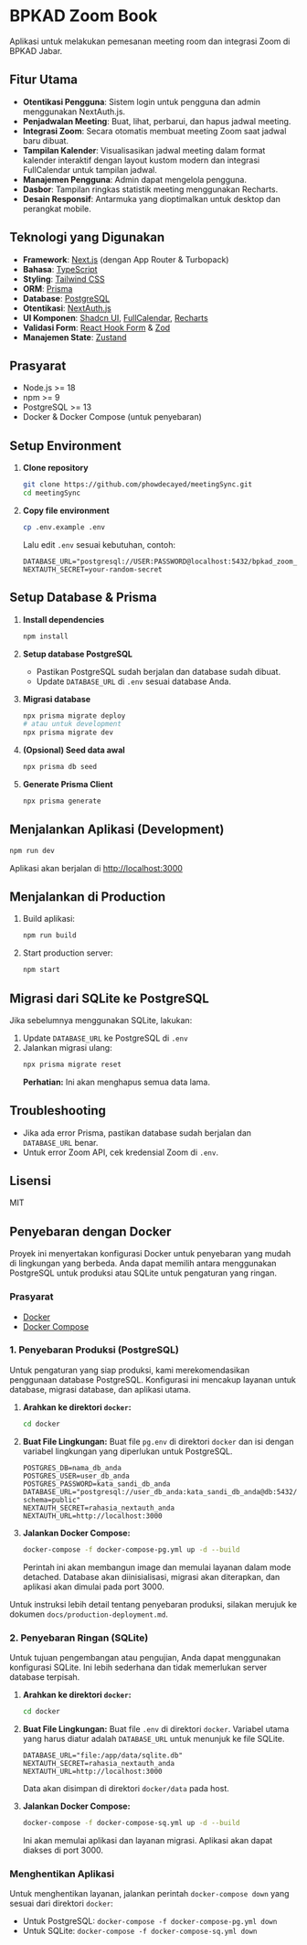 # BPKAD Zoom Book

Aplikasi untuk melakukan pemesanan meeting room dan integrasi Zoom di BPKAD Jabar.

## Fitur Utama

- **Otentikasi Pengguna**: Sistem login untuk pengguna dan admin menggunakan NextAuth.js.
- **Penjadwalan Meeting**: Buat, lihat, perbarui, dan hapus jadwal meeting.
- **Integrasi Zoom**: Secara otomatis membuat meeting Zoom saat jadwal baru dibuat.
- **Tampilan Kalender**: Visualisasikan jadwal meeting dalam format kalender interaktif dengan layout kustom modern dan integrasi FullCalendar untuk tampilan jadwal.
- **Manajemen Pengguna**: Admin dapat mengelola pengguna.
- **Dasbor**: Tampilan ringkas statistik meeting menggunakan Recharts.
- **Desain Responsif**: Antarmuka yang dioptimalkan untuk desktop dan perangkat mobile.

## Teknologi yang Digunakan

- **Framework**: [Next.js](https://nextjs.org/) (dengan App Router & Turbopack)
- **Bahasa**: [TypeScript](https://www.typescriptlang.org/)
- **Styling**: [Tailwind CSS](https://tailwindcss.com/)
- **ORM**: [Prisma](https://www.prisma.io/)
- **Database**: [PostgreSQL](https://www.postgresql.org/)
- **Otentikasi**: [NextAuth.js](https://next-auth.js.org/)
- **UI Komponen**: [Shadcn UI](https://ui.shadcn.com/), [FullCalendar](https://fullcalendar.io/), [Recharts](https://recharts.org/)
- **Validasi Form**: [React Hook Form](https://react-hook-form.com/) & [Zod](https://zod.dev/)
- **Manajemen State**: [Zustand](https://zustand-demo.pmnd.rs/)

## Prasyarat

- Node.js >= 18
- npm >= 9
- PostgreSQL >= 13
- Docker & Docker Compose (untuk penyebaran)

## Setup Environment
1. **Clone repository**
   ```bash
   git clone https://github.com/phowdecayed/meetingSync.git
   cd meetingSync
   ```

2. **Copy file environment**
   ```bash
   cp .env.example .env
   ```
   Lalu edit `.env` sesuai kebutuhan, contoh:
   ```env
   DATABASE_URL="postgresql://USER:PASSWORD@localhost:5432/bpkad_zoom_book"
   NEXTAUTH_SECRET=your-random-secret
   ```

## Setup Database & Prisma
1. **Install dependencies**
   ```bash
   npm install
   ```

2. **Setup database PostgreSQL**
   - Pastikan PostgreSQL sudah berjalan dan database sudah dibuat.
   - Update `DATABASE_URL` di `.env` sesuai database Anda.

3. **Migrasi database**
   ```bash
   npx prisma migrate deploy
   # atau untuk development
   npx prisma migrate dev
   ```

4. **(Opsional) Seed data awal**
   ```bash
   npx prisma db seed
   ```

5. **Generate Prisma Client**
   ```bash
   npx prisma generate
   ```

## Menjalankan Aplikasi (Development)
```bash
npm run dev
```
Aplikasi akan berjalan di [http://localhost:3000](http://localhost:3000)

## Menjalankan di Production
1. Build aplikasi:
   ```bash
   npm run build
   ```
2. Start production server:
   ```bash
   npm start
   ```

## Migrasi dari SQLite ke PostgreSQL
Jika sebelumnya menggunakan SQLite, lakukan:
1. Update `DATABASE_URL` ke PostgreSQL di `.env`
2. Jalankan migrasi ulang:
   ```bash
   npx prisma migrate reset
   ```
   **Perhatian:** Ini akan menghapus semua data lama.

## Troubleshooting
- Jika ada error Prisma, pastikan database sudah berjalan dan `DATABASE_URL` benar.
- Untuk error Zoom API, cek kredensial Zoom di `.env`.

## Lisensi
MIT


## Penyebaran dengan Docker

Proyek ini menyertakan konfigurasi Docker untuk penyebaran yang mudah di lingkungan yang berbeda. Anda dapat memilih antara menggunakan PostgreSQL untuk produksi atau SQLite untuk pengaturan yang ringan.

### Prasyarat

- [Docker](https://docs.docker.com/get-docker/)
- [Docker Compose](https://docs.docker.com/compose/install/)

### 1. Penyebaran Produksi (PostgreSQL)

Untuk pengaturan yang siap produksi, kami merekomendasikan penggunaan database PostgreSQL. Konfigurasi ini mencakup layanan untuk database, migrasi database, dan aplikasi utama.

1.  **Arahkan ke direktori `docker`:**
    ```bash
    cd docker
    ```

2.  **Buat File Lingkungan:**
    Buat file `pg.env` di direktori `docker` dan isi dengan variabel lingkungan yang diperlukan untuk PostgreSQL.
    ```
    POSTGRES_DB=nama_db_anda
    POSTGRES_USER=user_db_anda
    POSTGRES_PASSWORD=kata_sandi_db_anda
    DATABASE_URL="postgresql://user_db_anda:kata_sandi_db_anda@db:5432/nama_db_anda?schema=public"
    NEXTAUTH_SECRET=rahasia_nextauth_anda
    NEXTAUTH_URL=http://localhost:3000
    ```

3.  **Jalankan Docker Compose:**
    ```bash
    docker-compose -f docker-compose-pg.yml up -d --build
    ```
    Perintah ini akan membangun image dan memulai layanan dalam mode detached. Database akan diinisialisasi, migrasi akan diterapkan, dan aplikasi akan dimulai pada port 3000.

Untuk instruksi lebih detail tentang penyebaran produksi, silakan merujuk ke dokumen `docs/production-deployment.md`.

### 2. Penyebaran Ringan (SQLite)

Untuk tujuan pengembangan atau pengujian, Anda dapat menggunakan konfigurasi SQLite. Ini lebih sederhana dan tidak memerlukan server database terpisah.

1.  **Arahkan ke direktori `docker`:**
    ```bash
    cd docker
    ```

2.  **Buat File Lingkungan:**
    Buat file `.env` di direktori `docker`. Variabel utama yang harus diatur adalah `DATABASE_URL` untuk menunjuk ke file SQLite.
    ```
    DATABASE_URL="file:/app/data/sqlite.db"
    NEXTAUTH_SECRET=rahasia_nextauth_anda
    NEXTAUTH_URL=http://localhost:3000
    ```
    Data akan disimpan di direktori `docker/data` pada host.

3.  **Jalankan Docker Compose:**
    ```bash
    docker-compose -f docker-compose-sq.yml up -d --build
    ```
    Ini akan memulai aplikasi dan layanan migrasi. Aplikasi akan dapat diakses di port 3000.

### Menghentikan Aplikasi

Untuk menghentikan layanan, jalankan perintah `docker-compose down` yang sesuai dari direktori `docker`:

-   Untuk PostgreSQL: `docker-compose -f docker-compose-pg.yml down`
-   Untuk SQLite: `docker-compose -f docker-compose-sq.yml down`